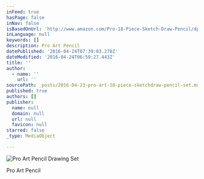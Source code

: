 ```yaml
---
inFeed: true
hasPage: false
inNav: false
isBasedOnUrl: 'http://www.amazon.com/Pro-18-Piece-Sketch-Draw-Pencil/dp/B000HTBBO8/ref=zg_bs_arts-crafts_18'
inLanguage: null
keywords: []
description: Pro Art Pencil
datePublished: '2016-04-24T07:39:03.278Z'
dateModified: '2016-04-24T06:59:27.443Z'
title: ''
author:
  - name: ''
    url: ''
sourcePath: _posts/2016-04-23-pro-art-18-piece-sketchdraw-pencil-set.md
published: true
authors: []
publisher:
  name: null
  domain: null
  url: null
  favicon: null
starred: false
_type: MediaObject

---
```

![Pro Art Pencil Drawing Set](https://the-grid-user-content.s3-us-west-2.amazonaws.com/31f6d176-0fd4-4c73-9a50-c1471e37c520.jpg)

Pro Art Pencil